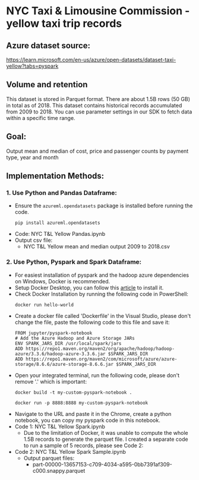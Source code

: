 # NYC Taxi & Limousine Commission - yellow taxi trip records

## Azure dataset source:
https://learn.microsoft.com/en-us/azure/open-datasets/dataset-taxi-yellow?tabs=pyspark

## Volume and retention
This dataset is stored in Parquet format. There are about 1.5B rows (50 GB) in total as of 2018.
This dataset contains historical records accumulated from 2009 to 2018. You can use parameter settings in our SDK to fetch data within a specific time range.

## Goal:
Output mean and median of cost, price and passenger counts by payment type, year and month

## Implementation Methods:
### 1. Use Python and Pandas Dataframe:
* Ensure the `azureml.opendatasets` package is installed before running the code.
  ```
  pip install azureml.opendatasets
  ```
* Code: NYC T&L Yellow Pandas.ipynb
* Output csv file:
  * NYC T&L Yellow mean and median output 2009 to 2018.csv

### 2. Use Python, Pyspark and Spark Dataframe:
* For easiest installation of pyspark and the hadoop azure dependencies on Windows, Docker is recommended.
* Setup Docker Desktop, you can follow this [article](https://towardsdatascience.com/apache-spark-on-windows-a-docker-approach-4dd05d8a7147) to install it.
* Check Docker Installation by running the following code in PowerShell:
  ```
  docker run hello-world
  ```
* Create a docker file called 'Dockerfile' in the Visual Studio, please don't change the file, paste the following code to this file and save it:
  ```
  FROM jupyter/pyspark-notebook
  # Add the Azure Hadoop and Azure Storage JARs
  ENV SPARK_JARS_DIR /usr/local/spark/jars
  ADD https://repo1.maven.org/maven2/org/apache/hadoop/hadoop-azure/3.3.6/hadoop-azure-3.3.6.jar $SPARK_JARS_DIR
  ADD https://repo1.maven.org/maven2/com/microsoft/azure/azure-storage/8.6.6/azure-storage-8.6.6.jar $SPARK_JARS_DIR
  ```
* Open your integrated terminal, run the following code, please don't remove '.' which is important:
  ```
  docker build -t my-custom-pyspark-notebook .
  ```
  ```
  docker run -p 8888:8888 my-custom-pyspark-notebook
  ```
* Navigate to the URL and paste it in the Chrome, create a python notebook, you can copy my pyspark code in this notebook.
* Code 1: NYC T&L Yellow Spark.ipynb
  * Due to the limitation of Docker, it was unable to compute the whole 1.5B records to generate the parquet file. I created a separate code to run a sample of 5 records, please see Code 2:
* Code 2: NYC T&L Yellow Spark Sample.ipynb
  * Output parquet files:
    * part-00000-13657153-c709-4034-a595-0bb7391af309-c000.snappy.parquet
